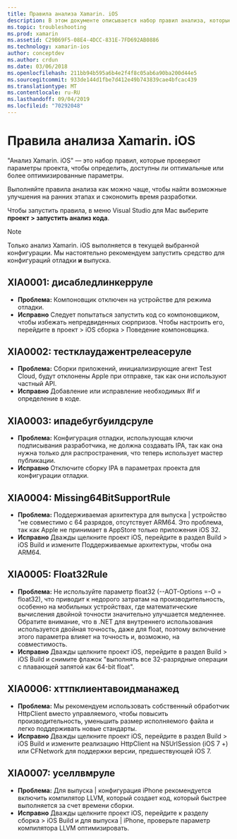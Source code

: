 ```yaml
---
title: Правила анализа Xamarin. iOS
description: В этом документе описывается набор правил анализа, которые проверяют параметры проекта Xamarin. iOS, чтобы определить, доступны ли более оптимальные параметры.
ms.topic: troubleshooting
ms.prod: xamarin
ms.assetid: C29B69F5-08E4-4DCC-831E-7FD692AB0886
ms.technology: xamarin-ios
author: conceptdev
ms.author: crdun
ms.date: 03/06/2018
ms.openlocfilehash: 211bb94b595a6b4e2f4f8c05ab6a90ba200d44e5
ms.sourcegitcommit: 933de144d1fbe7d412e49b743839cae4bfcac439
ms.translationtype: MT
ms.contentlocale: ru-RU
ms.lasthandoff: 09/04/2019
ms.locfileid: "70292048"
---
```

# <a name="xamarinios-analysis-rules"></a>Правила анализа Xamarin. iOS

"Анализ Xamarin. iOS" — это набор правил, которые проверяют параметры проекта, чтобы определить, доступны ли оптимальные или более оптимизированные параметры.

Выполняйте правила анализа как можно чаще, чтобы найти возможные улучшения на ранних этапах и сэкономить время разработки.

Чтобы запустить правила, в меню Visual Studio для Mac выберите **проект > запустить анализ кода**.

> [!NOTE]
> Только анализ Xamarin. iOS выполняется в текущей выбранной конфигурации. Мы настоятельно рекомендуем запустить средство для конфигураций отладки **и** выпуска.

<a name="XIA0001" />

## <a name="xia0001-disabledlinkerrule"></a>XIA0001: дисабледлинкерруле

- **Проблема:** Компоновщик отключен на устройстве для режима отладки.
- **Исправно** Следует попытаться запустить код со компоновщиком, чтобы избежать непредвиденных сюрпризов.
Чтобы настроить его, перейдите в проект > iOS сборка > Поведение компоновщика.

<a name="XIA0002" />

## <a name="xia0002-testcloudagentreleaserule"></a>XIA0002: тестклаудажентрелеасеруле

- **Проблема:** Сборки приложений, инициализирующие агент Test Cloud, будут отклонены Apple при отправке, так как они используют частный API.
- **Исправно** Добавление или исправление необходимых #if и определение в коде.

<a name="XIA0003" />

## <a name="xia0003-ipadebugbuildsrule"></a>XIA0003: ипадебугбуилдсруле

- **Проблема:** Конфигурация отладки, использующая ключи подписывания разработчика, не должна создавать IPA, так как она нужна только для распространения, что теперь использует мастер публикации.
- **Исправно** Отключите сборку IPA в параметрах проекта для конфигурации отладки.

<a name="XIA0004" />

## <a name="xia0004-missing64bitsupportrule"></a>XIA0004: Missing64BitSupportRule

- **Проблема:** Поддерживаемая архитектура для выпуска | устройство "не совместимо с 64 разрядов, отсутствует ARM64. Это проблема, так как Apple не принимает в AppStore только приложения iOS 32.
- **Исправно** Дважды щелкните проект iOS, перейдите в раздел Build > iOS Build и измените Поддерживаемые архитектуры, чтобы она ARM64.

<a name="XIA0005" />

## <a name="xia0005-float32rule"></a>XIA0005: Float32Rule

- **Проблема:** Не используйте параметр float32 (--AOT-Options =-O = float32), что приводит к недорого затратам на производительность, особенно на мобильных устройствах, где математические вычисления двойной точности значительно улучшается медленнее. Обратите внимание, что в .NET для внутреннего использования используется двойная точность, даже для float, поэтому включение этого параметра влияет на точность и, возможно, на совместимость.
- **Исправно** Дважды щелкните проект iOS, перейдите в раздел Build > iOS Build и снимите флажок "выполнять все 32-разрядные операции с плавающей запятой как 64-bit float".

<a name="XIA0006" />

## <a name="xia0006-httpclientavoidmanaged"></a>XIA0006: хттпклиентавоидманажед

- **Проблема:** Мы рекомендуем использовать собственный обработчик HttpClient вместо управляемого, чтобы повысить производительность, уменьшить размер исполняемого файла и легко поддерживать новые стандарты.
- **Исправно** Дважды щелкните проект iOS, перейдите в раздел Build > iOS Build и измените реализацию HttpClient на NSUrlSession (iOS 7 +) или CFNetwork для поддержки версии, предшествующей iOS 7.

<a name="XIA0007" />

## <a name="xia0007-usellvmrule"></a>XIA0007: уселлвмруле

- **Проблема:** Для выпуска | конфигурация iPhone рекомендуется включить компилятор LLVM, который создает код, который быстрее выполняется за счет времени сборки.
- **Исправно** Дважды щелкните проект iOS, перейдите к разделу сборка > iOS Build и для выпуска | iPhone, проверьте параметр компилятора LLVM оптимизировать.
